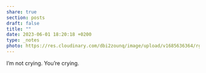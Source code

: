 ```yaml
---
share: true
section: posts
draft: false
title: ""
date: 2023-06-01 18:20:18 +0200
type: _notes
photo: https://res.cloudinary.com/dbi2zounq/image/upload/v1685636364/rgyvkuu1hjfdrzsjwp8k.jpg
---
```



I’m not crying. You’re crying. 
